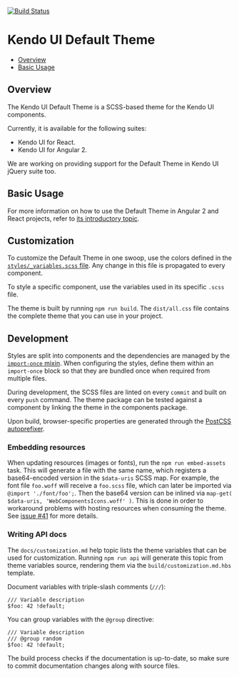 [![Build Status](https://travis-ci.org/telerik/kendo-theme-default.svg?branch=master)](https://travis-ci.org/telerik/kendo-theme-default)


# Kendo UI Default Theme

* [Overview](https://github.com/telerik/kendo-default-theme#overview)
* [Basic Usage](https://github.com/telerik/kendo-default-theme#basic-usage)

## Overview

The Kendo UI Default Theme is a SCSS-based theme for the Kendo UI components.

Currently, it is available for the following suites:  

* Kendo UI for React.
* Kendo UI for Angular 2.

We are working on providing support for the Default Theme in Kendo UI jQuery suite too.

## Basic Usage

For more information on how to use the Default Theme in Angular 2 and React projects, refer to [its introductory topic](docs/index.md).

## Customization

To customize the Default Theme in one swoop, use the colors defined in the [`styles/_variables.scss` file](styles/_variables.scss). Any change in this file is propagated to every component.

To style a specific component, use the variables used in its specific `.scss` file.

The theme is built by running `npm run build`. The `dist/all.css` file contains the complete theme that you can use in your project.

## Development

Styles are split into components and the dependencies are managed by the [`import-once` mixin](styles/mixins/_import-once.scss). When configuring the styles, define them within an `import-once` block so that they are bundled once when required from multiple files.

During development, the SCSS files are linted on every `commit` and built on every `push` command. The theme package can be tested against a component by linking the theme in the components package.

Upon build, browser-specific properties are generated through the [PostCSS autoprefixer](https://github.com/postcss/autoprefixer).

### Embedding resources

When updating resources (images or fonts), run the `npm run embed-assets` task. This will generate a file with the same name, which registers a base64-encoded version in the `$data-uris` SCSS map. For example, the font file `foo.woff` will receive a `foo.scss` file, which can later be imported via `@import './font/foo';`. Then the base64 version can be inlined via `map-get( $data-uris, 'WebComponentsIcons.woff' )`. This is done in order to workaround problems with hosting resources when consuming the theme. See [issue #41](https://github.com/telerik/kendo-theme-default/issues/41#issuecomment-258472183) for more details.

### Writing API docs

The `docs/customization.md` help topic lists the theme variables that can be used for customization.
Running `npm run api` will generate this topic from theme variables source, rendering them via the `build/customization.md.hbs` template.

Document variables with triple-slash comments (`///`):

    /// Variable description
    $foo: 42 !default;

You can group variables with the `@group` directive:

    /// Variable description
    /// @group random
    $foo: 42 !default;

The build process checks if the documentation is up-to-date, so make sure to commit documentation changes along with source files.

